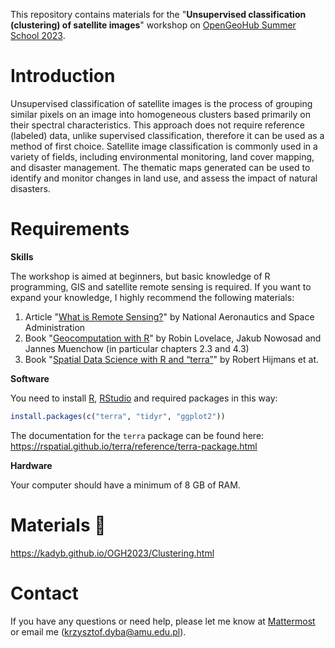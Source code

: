 This repository contains materials for the "**Unsupervised classification (clustering) of satellite images**"
workshop on [OpenGeoHub Summer School 2023](https://opengeohub.org/summer-school/opengeohub-summer-school-poznan-2023/).

# Introduction

Unsupervised classification of satellite images is the process of grouping similar pixels on an image
into homogeneous clusters based primarily on their spectral characteristics. This approach does not
require reference (labeled) data, unlike supervised classification, therefore it can be used as a method
of first choice. Satellite image classification is commonly used in a variety of fields, including
environmental monitoring, land cover mapping, and disaster management. The thematic maps generated
can be used to identify and monitor changes in land use, and assess the impact of natural disasters.

# Requirements

**Skills**

The workshop is aimed at beginners, but basic knowledge of R programming, GIS and satellite remote sensing
is required. If you want to expand your knowledge, I highly recommend the following materials:

1. Article "[What is Remote Sensing?](https://www.earthdata.nasa.gov/learn/backgrounders/remote-sensing)"
by National Aeronautics and Space Administration
2. Book "[Geocomputation with R](https://r.geocompx.org/)" by Robin Lovelace, Jakub Nowosad and Jannes Muenchow
(in particular chapters 2.3 and 4.3)
3. Book "[Spatial Data Science with R and “terra”](https://rspatial.org/)" by Robert Hijmans et at.

**Software**

You need to install [R](https://cloud.r-project.org/), [RStudio](https://posit.co/download/rstudio-desktop/)
and required packages in this way:

```r
install.packages(c("terra", "tidyr", "ggplot2"))
```

The documentation for the `terra` package can be found here: https://rspatial.github.io/terra/reference/terra-package.html

**Hardware**

Your computer should have a minimum of 8 GB of RAM.

# Materials &#128681;

https://kadyb.github.io/OGH2023/Clustering.html

# Contact

If you have any questions or need help, please let me know at [Mattermost](https://mattermost.opengeohub.org/)
or email me (krzysztof.dyba@amu.edu.pl).
